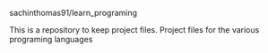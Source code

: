 sachinthomas91/learn_programing

This is a repository to keep project files. Project files for the various programing languages
